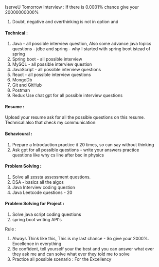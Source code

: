 IserveU Tomorrow Interview : If there is 0.0001% chance give your 20000000000%
1. Doubt, negative and overthinking is not in option and 
#### Technical :
1. Java - all possible interview question, Also some advance java topics questions - jdbc and spring - why I started with spring boot istead of spring
2. Spring boot - all possible interview 
3. MySQL - all possible interview question
4. JavaScript - all possible interview questions
5. React - all possible interview questions
6. MongoDb
7. Git and GitHub
8. Postman
9. Redux
Use chat gpt for all possible interview questions

#### Resume : 
Upload your resume ask for all the possible questions on this resume. Technical also that check my communication


#### Behavioural :
1. Prepare a Introduction practice it 20 times, so can say without thinking
2. Ask gpt for all possible questions - write your answers practice 
questions like why cs line after bsc in physics

#### Problem Solving :
1. Solve all zessta assessment questions.
2. DSA - basics all the algos
3. Java Interview coding question
4. Java Leetcode questions - 20

#### Problem Solving for Project :
1. Solve java script coding questions
2. spring boot writing API's


Rule : 
1. Always Think like this, This is my last chance - So give your 2000%. Excellence in everything
2. Be confident, tell yourself your the best and you can answer what ever they ask me and can solve what ever they told me to solve
3. Practice all possible scenario : For the Excellency
